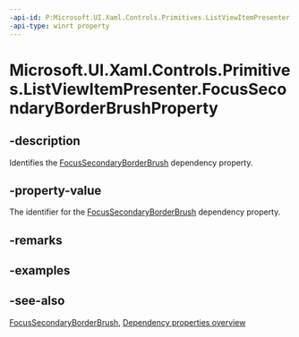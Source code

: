 ```yaml
---
-api-id: P:Microsoft.UI.Xaml.Controls.Primitives.ListViewItemPresenter.FocusSecondaryBorderBrushProperty
-api-type: winrt property
---
```


<!-- Property syntax
public Windows.UI.Xaml.DependencyProperty FocusSecondaryBorderBrushProperty { get; }
-->

# Microsoft.UI.Xaml.Controls.Primitives.ListViewItemPresenter.FocusSecondaryBorderBrushProperty

## -description
Identifies the [FocusSecondaryBorderBrush](listviewitempresenter_focussecondaryborderbrush.md) dependency property.

## -property-value
The identifier for the [FocusSecondaryBorderBrush](listviewitempresenter_focussecondaryborderbrush.md) dependency property.

## -remarks

## -examples

## -see-also
[FocusSecondaryBorderBrush](listviewitempresenter_focussecondaryborderbrush.md), [Dependency properties overview](/windows/uwp/xaml-platform/dependency-properties-overview)
